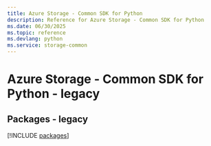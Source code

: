 ```yaml
---
title: Azure Storage - Common SDK for Python
description: Reference for Azure Storage - Common SDK for Python
ms.date: 06/30/2025
ms.topic: reference
ms.devlang: python
ms.service: storage-common
---
```

# Azure Storage - Common SDK for Python - legacy
## Packages - legacy
[!INCLUDE [packages](storage---common-index.md)]
